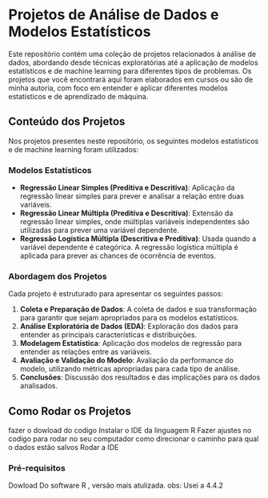 # Projetos de Análise de Dados e Modelos Estatísticos

Este repositório contém uma coleção de projetos relacionados à análise de dados, abordando desde técnicas exploratórias até a aplicação de modelos estatísticos e de machine learning para diferentes tipos de problemas. Os projetos que você encontrará aqui foram elaborados em cursos ou são de minha autoria, com foco em entender e aplicar diferentes modelos estatísticos e de aprendizado de máquina.

## Conteúdo dos Projetos

Nos projetos presentes neste repositório, os seguintes modelos estatísticos e de machine learning foram utilizados:

### Modelos Estatísticos

- **Regressão Linear Simples (Preditiva e Descritiva)**: Aplicação da regressão linear simples para prever e analisar a relação entre duas variáveis.
- **Regressão Linear Múltipla (Preditiva e Descritiva)**: Extensão da regressão linear simples, onde múltiplas variáveis independentes são utilizadas para prever uma variável dependente.
- **Regressão Logística Múltipla (Descritiva e Preditiva)**: Usada quando a variável dependente é categórica. A regressão logística múltipla é aplicada para prever as chances de ocorrência de eventos.

### Abordagem dos Projetos

Cada projeto é estruturado para apresentar os seguintes passos:

1. **Coleta e Preparação de Dados**: A coleta de dados e sua transformação para garantir que sejam apropriados para os modelos estatísticos.
2. **Análise Exploratória de Dados (EDA)**: Exploração dos dados para entender as principais características e distribuições.
3. **Modelagem Estatística**: Aplicação dos modelos de regressão para entender as relações entre as variáveis.
4. **Avaliação e Validação do Modelo**: Avaliação da performance do modelo, utilizando métricas apropriadas para cada tipo de análise.
5. **Conclusões**: Discussão dos resultados e das implicações para os dados analisados.

## Como Rodar os Projetos
fazer o dowload do codigo 
Instalar o IDE da linguagem R 
Fazer ajustes no codigo para rodar no seu computador como direcionar o caminho para qual o dados estão salvos
Rodar a IDE

### Pré-requisitos
Dowload Do software R , versão mais atulizada.
obs: Usei a 4.4.2
